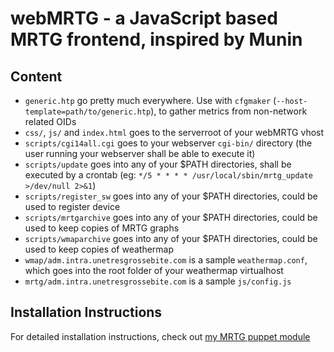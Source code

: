 webMRTG - a JavaScript based MRTG frontend, inspired by Munin
=============================================================

Content
-------
 - `generic.htp` go pretty much everywhere. Use with `cfgmaker` (`--host-template=path/to/generic.htp`), to gather metrics from non-network related OIDs
 - `css/`, `js/` and `index.html` goes to the serverroot of your webMRTG vhost
 - `scripts/cgi14all.cgi` goes to your webserver `cgi-bin/` directory (the user running your webserver shall be able to execute it)
 - `scripts/update` goes into any of your $PATH directories, shall be executed by a crontab (eg: `*/5 * * * * /usr/local/sbin/mrtg_update >/dev/null 2>&1`)
 - `scripts/register_sw` goes into any of your $PATH directories, could be used to register device
 - `scripts/mrtgarchive` goes into any of your $PATH directories, could be used to keep copies of MRTG graphs
 - `scripts/wmaparchive` goes into any of your $PATH directories, could be used to keep copies of weathermap
 - `wmap/adm.intra.unetresgrossebite.com` is a sample `weathermap.conf`, which goes into the root folder of your weathermap virtualhost
 - `mrtg/adm.intra.unetresgrossebite.com` is a sample `js/config.js`

Installation Instructions
-------------------------

For detailed installation instructions, check out [my MRTG puppet module](https://gitlab.unetresgrossebite.com/DevOps/puppet/tree/master/modules/mrtg/)
